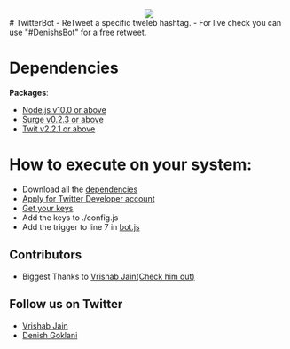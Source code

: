   <center>
    <img src="https://help.twitter.com/content/dam/help-twitter/brand/logo.png"/>
  </center>
# TwitterBot
- ReTweet a specific tweleb hashtag.
- For live check you can use "#DenishsBot" for a free retweet.

# Dependencies
**Packages**: 
- [Node.js v10.0 or above](https://nodejs.org/en/download/)
- [Surge v0.2.3 or above](https://www.npmjs.com/package/surge)
- [Twit v2.2.1 or above](https://www.npmjs.com/package/twit)

# How to execute on your system:
- Download all the [dependencies](https://github.com/sparkcoder157/TwitterBot/blob/master/README.md#dependencies)
- [Apply for Twitter Developer account](https://developer.twitter.com/en)
- [Get your keys](https://developer.twitter.com/en/apps)
- Add the keys to ./config.js
- Add the trigger to line 7 in [bot.js](https://github.com/sparkcoder157/TwitterBot/blob/master/bot.js)

## Contributors
- Biggest Thanks to [Vrishab Jain(Check him out)](https://github.com/dragoFireup)
## Follow us on Twitter
- [Vrishab Jain](https://twitter.com/drago_fireup)
- [Denish Goklani](https://twitter.com/sparkcoder_)
